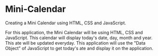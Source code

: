 # Mini-Calendar

Creating a Mini Calendar using HTML, CSS and JavaScript.

For this application, the Mini Calendar will be using HTML, CSS and JavaScript. This calendar will display today's date, day, month and year. This ate will be updated everyday. This application will use the "Data Object" of JavaScript to get today's ate and display it on the application.


